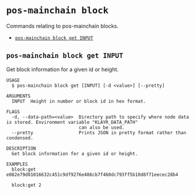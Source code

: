 # `pos-mainchain block`

Commands relating to pos-mainchain blocks.

- [`pos-mainchain block get INPUT`](#pos-mainchain-block-get-input)

## `pos-mainchain block get INPUT`

Get block information for a given id or height.

```
USAGE
  $ pos-mainchain block get [INPUT] [-d <value>] [--pretty]

ARGUMENTS
  INPUT  Height in number or block id in hex format.

FLAGS
  -d, --data-path=<value>  Directory path to specify where node data is stored. Environment variable "KLAYR_DATA_PATH"
                           can also be used.
  --pretty                 Prints JSON in pretty format rather than condensed.

DESCRIPTION
  Get block information for a given id or height.

EXAMPLES
  block:get e082e79d01016632c451c9df9276e486cb7f460dc793ff5b10d8f71eecec28b4

  block:get 2
```
